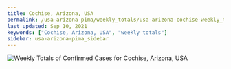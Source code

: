 ```yaml
---
title: Cochise, Arizona, USA
permalink: /usa-arizona-pima/weekly_totals/usa-arizona-cochise-weekly_totals.html
last_updated: Sep 10, 2021
keywords: ["Cochise, Arizona, USA", "weekly totals"]
sidebar: usa-arizona-pima_sidebar
---
```


![Weekly Totals of Confirmed Cases for Cochise, Arizona, USA](/covid_tracker/images/graphs/usa-arizona-cochise-weekly_totals_graph.png)
